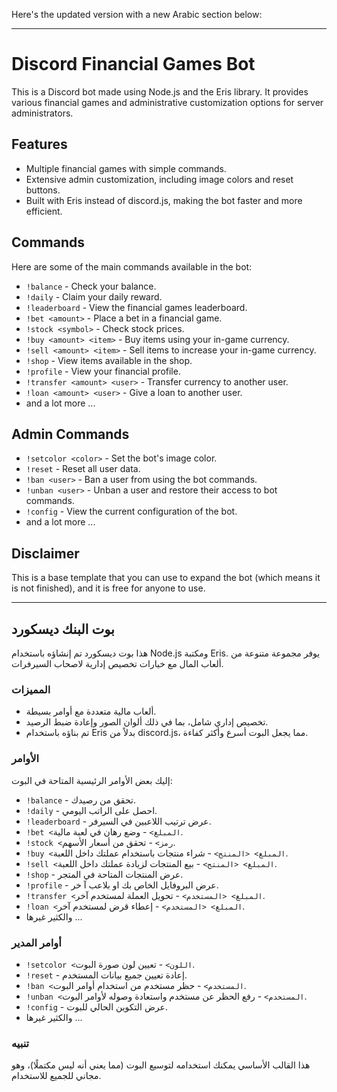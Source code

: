 Here's the updated version with a new Arabic section below:

---

# Discord Financial Games Bot

This is a Discord bot made using Node.js and the Eris library. It provides various financial games and administrative customization options for server administrators.

## Features

- Multiple financial games with simple commands.
- Extensive admin customization, including image colors and reset buttons.
- Built with Eris instead of discord.js, making the bot faster and more efficient.

## Commands

Here are some of the main commands available in the bot:

- `!balance` - Check your balance.
- `!daily` - Claim your daily reward.
- `!leaderboard` - View the financial games leaderboard.
- `!bet <amount>` - Place a bet in a financial game.
- `!stock <symbol>` - Check stock prices.
- `!buy <amount> <item>` - Buy items using your in-game currency.
- `!sell <amount> <item>` - Sell items to increase your in-game currency.
- `!shop` - View items available in the shop.
- `!profile` - View your financial profile.
- `!transfer <amount> <user>` - Transfer currency to another user.
- `!loan <amount> <user>` - Give a loan to another user.
- and a lot more ...

## Admin Commands

- `!setcolor <color>` - Set the bot's image color.
- `!reset` - Reset all user data.
- `!ban <user>` - Ban a user from using the bot commands.
- `!unban <user>` - Unban a user and restore their access to bot commands.
- `!config` - View the current configuration of the bot.
- and a lot more ...

## Disclaimer
This is a base template that you can use to expand the bot (which means it is not finished), and it is free for anyone to use.

---

## بوت البنك ديسكورد

هذا بوت ديسكورد تم إنشاؤه باستخدام Node.js ومكتبة Eris. يوفر مجموعة متنوعة من ألعاب المال مع خيارات تخصيص إدارية لاصحاب السيرفرات.

### المميزات

- ألعاب مالية متعددة مع أوامر بسيطة.
-  تخصيص إداري شامل، بما في ذلك ألوان الصور وإعادة ضبط الرصيد.
- تم بناؤه باستخدام Eris بدلاً من discord.js، مما يجعل البوت أسرع وأكثر كفاءة.

### الأوامر

إليك بعض الأوامر الرئيسية المتاحة في البوت:

- `!balance` - تحقق من رصيدك.
- `!daily` - احصل على الراتب اليومي.
- `!leaderboard` - عرض ترتيب اللاعبين في السيرفر.
- `!bet <المبلغ>` - وضع رهان في لعبة مالية.
- `!stock <رمز>` - تحقق من أسعار الأسهم.
- `!buy <المبلغ> <المنتج>` - شراء منتجات باستخدام عملتك داخل اللعبة.
- `!sell <المبلغ> <المنتج>` - بيع المنتجات لزيادة عملتك داخل اللعبة.
- `!shop` - عرض المنتجات المتاحة في المتجر.
- `!profile` - عرض البروفايل الخاص بك او بلاعب آ خر.
- `!transfer <المبلغ> <المستخدم>` - تحويل العملة لمستخدم آخر.
- `!loan <المبلغ> <المستخدم>` - إعطاء قرض لمستخدم آخر.
- والكثير غيرها ...

### أوامر المدير

- `!setcolor <اللون>` - تعيين لون صورة البوت.
- `!reset` - إعادة تعيين جميع بيانات المستخدم.
- `!ban <المستخدم>` - حظر مستخدم من استخدام أوامر البوت.
- `!unban <المستخدم>` - رفع الحظر عن مستخدم واستعادة وصوله لأوامر البوت.
- `!config` - عرض التكوين الحالي للبوت.
- والكثير غيرها ...

### تنبيه
هذا القالب الأساسي يمكنك استخدامه لتوسيع البوت (مما يعني أنه ليس مكتملًا)، وهو مجاني للجميع للاستخدام.
